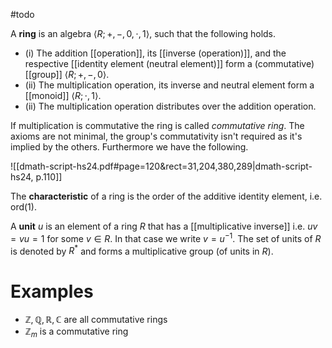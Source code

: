 #todo


A **ring** is an algebra $\langle R; +, -, 0, \cdot, 1 \rangle$, such that the following holds.
- $(\mathrm{i})$    The addition [[operation]], its [[inverse (operation)]], and the respective [[identity element (neutral element)]] form a (commutative) [[group]] $\langle R; +, -, 0 \rangle$.
- $(\mathrm{ii})$   The multiplication operation, its inverse and neutral element form a [[monoid]] $\langle R; \cdot, 1 \rangle$.
- $(\mathrm{ii})$   The multiplication operation distributes over the addition operation.

If multiplication is commutative the ring is called *commutative ring*. The axioms are not minimal, the group's commutativity isn't required as it's implied by the others. Furthermore we have the following.

![[dmath-script-hs24.pdf#page=120&rect=31,204,380,289|dmath-script-hs24, p.110]]


The **characteristic** of a ring is the order of the additive identity element, i.e. $\mathrm{ord}(1)$.

A **unit** $u$ is an element of a ring $R$ that has a [[multiplicative inverse]] i.e. $uv = vu = 1$ for some $v \in R$. In that case we write $v = u^{-1}$. The set of units of $R$ is denoted by $R^{*}$ and forms a multiplicative group (of units in $R$).


# Examples

- $\mathbb{Z}, \mathbb{Q}, \mathbb{R}, \mathbb{C}$ are all commutative rings
- $\mathbb{Z}_{m}$ is a commutative ring
